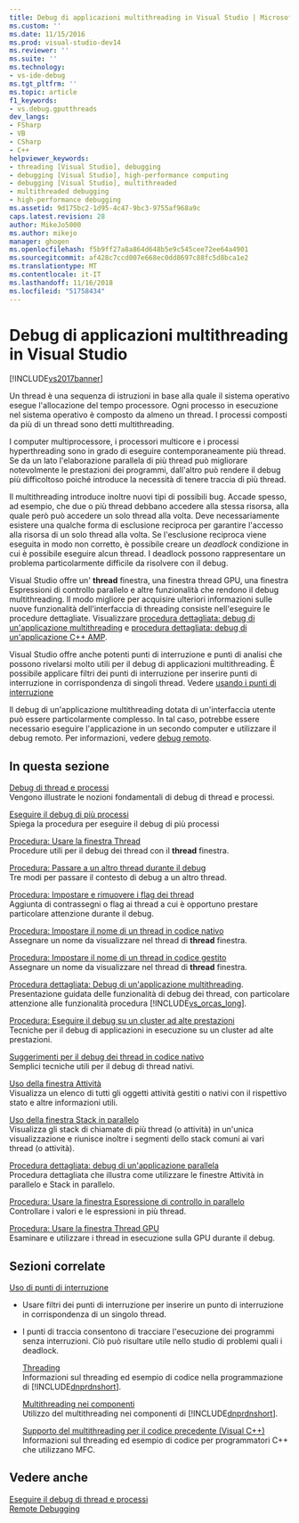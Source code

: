 ```yaml
---
title: Debug di applicazioni multithreading in Visual Studio | Microsoft Docs
ms.custom: ''
ms.date: 11/15/2016
ms.prod: visual-studio-dev14
ms.reviewer: ''
ms.suite: ''
ms.technology:
- vs-ide-debug
ms.tgt_pltfrm: ''
ms.topic: article
f1_keywords:
- vs.debug.gputthreads
dev_langs:
- FSharp
- VB
- CSharp
- C++
helpviewer_keywords:
- threading [Visual Studio], debugging
- debugging [Visual Studio], high-performance computing
- debugging [Visual Studio], multithreaded
- multithreaded debugging
- high-performance debugging
ms.assetid: 9d175bc2-1d95-4c47-9bc3-9755af968a9c
caps.latest.revision: 28
author: MikeJo5000
ms.author: mikejo
manager: ghogen
ms.openlocfilehash: f5b9ff27a8a864d648b5e9c545cee72ee64a4901
ms.sourcegitcommit: af428c7ccd007e668ec0dd8697c88fc5d8bca1e2
ms.translationtype: MT
ms.contentlocale: it-IT
ms.lasthandoff: 11/16/2018
ms.locfileid: "51758434"
---
```

# <a name="debug-multithreaded-applications-in-visual-studio"></a>Debug di applicazioni multithreading in Visual Studio
[!INCLUDE[vs2017banner](../includes/vs2017banner.md)]

Un thread è una sequenza di istruzioni in base alla quale il sistema operativo esegue l'allocazione del tempo processore. Ogni processo in esecuzione nel sistema operativo è composto da almeno un thread. I processi composti da più di un thread sono detti multithreading.  
  
 I computer multiprocessore, i processori multicore e i processi hyperthreading sono in grado di eseguire contemporaneamente più thread. Se da un lato l'elaborazione parallela di più thread può migliorare notevolmente le prestazioni dei programmi, dall'altro può rendere il debug più difficoltoso poiché introduce la necessità di tenere traccia di più thread.  
  
 Il multithreading introduce inoltre nuovi tipi di possibili bug. Accade spesso, ad esempio, che due o più thread debbano accedere alla stessa risorsa, alla quale però può accedere un solo thread alla volta. Deve necessariamente esistere una qualche forma di esclusione reciproca per garantire l'accesso alla risorsa di un solo thread alla volta. Se l'esclusione reciproca viene eseguita in modo non corretto, è possibile creare un *deadlock* condizione in cui è possibile eseguire alcun thread. I deadlock possono rappresentare un problema particolarmente difficile da risolvere con il debug.  
  
 Visual Studio offre un' **thread** finestra, una finestra thread GPU, una finestra Espressioni di controllo parallelo e altre funzionalità che rendono il debug multithreading. Il modo migliore per acquisire ulteriori informazioni sulle nuove funzionalità dell'interfaccia di threading consiste nell'eseguire le procedure dettagliate. Visualizzare [procedura dettagliata: debug di un'applicazione multithreading](../debugger/walkthrough-debugging-a-multithreaded-application.md) e [procedura dettagliata: debug di un'applicazione C++ AMP](http://msdn.microsoft.com/library/40e92ecc-f6ba-411c-960c-b3047b854fb5).  
  
 Visual Studio offre anche potenti punti di interruzione e punti di analisi che possono rivelarsi molto utili per il debug di applicazioni multithreading. È possibile applicare filtri dei punti di interruzione per inserire punti di interruzione in corrispondenza di singoli thread. Vedere [usando i punti di interruzione](../debugger/using-breakpoints.md)  
  
 Il debug di un'applicazione multithreading dotata di un'interfaccia utente può essere particolarmente complesso. In tal caso, potrebbe essere necessario eseguire l'applicazione in un secondo computer e utilizzare il debug remoto. Per informazioni, vedere [debug remoto](../debugger/remote-debugging.md).  
  
## <a name="in-this-section"></a>In questa sezione  
 [Debug di thread e processi](../debugger/debug-threads-and-processes.md)  
 Vengono illustrate le nozioni fondamentali di debug di thread e processi.  
  
 [Eseguire il debug di più processi](../debugger/debug-multiple-processes.md)  
 Spiega la procedura per eseguire il debug di più processi  
  
 [Procedura: Usare la finestra Thread](../debugger/how-to-use-the-threads-window.md)  
 Procedure utili per il debug dei thread con il **thread** finestra.  
  
 [Procedura: Passare a un altro thread durante il debug](../debugger/how-to-switch-to-another-thread-while-debugging.md)  
 Tre modi per passare il contesto di debug a un altro thread.  
  
 [Procedura: Impostare e rimuovere i flag dei thread](../debugger/how-to-flag-and-unflag-threads.md)  
 Aggiunta di contrassegni o flag ai thread a cui è opportuno prestare particolare attenzione durante il debug.  
  
 [Procedura: Impostare il nome di un thread in codice nativo](../debugger/how-to-set-a-thread-name-in-native-code.md)  
 Assegnare un nome da visualizzare nel thread di **thread** finestra.  
  
 [Procedura: Impostare il nome di un thread in codice gestito](../debugger/how-to-set-a-thread-name-in-managed-code.md)  
 Assegnare un nome da visualizzare nel thread di **thread** finestra.  
  
 [Procedura dettagliata: Debug di un'applicazione multithreading](../debugger/walkthrough-debugging-a-multithreaded-application.md).  
 Presentazione guidata delle funzionalità di debug dei thread, con particolare attenzione alle funzionalità procedura [!INCLUDE[vs_orcas_long](../includes/vs-orcas-long-md.md)].  
  
 [Procedura: Eseguire il debug su un cluster ad alte prestazioni](../debugger/how-to-debug-on-a-high-performance-cluster.md)  
 Tecniche per il debug di applicazioni in esecuzione su un cluster ad alte prestazioni.  
  
 [Suggerimenti per il debug dei thread in codice nativo](../debugger/tips-for-debugging-threads-in-native-code.md)  
 Semplici tecniche utili per il debug di thread nativi.  
  
 [Uso della finestra Attività](../debugger/using-the-tasks-window.md)  
 Visualizza un elenco di tutti gli oggetti attività gestiti o nativi con il rispettivo stato e altre informazioni utili.  
  
 [Uso della finestra Stack in parallelo](../debugger/using-the-parallel-stacks-window.md)  
 Visualizza gli stack di chiamate di più thread (o attività) in un'unica visualizzazione e riunisce inoltre i segmenti dello stack comuni ai vari thread (o attività).  
  
 [Procedura dettagliata: debug di un'applicazione parallela](../debugger/walkthrough-debugging-a-parallel-application.md)  
 Procedura dettagliata che illustra come utilizzare le finestre Attività in parallelo e Stack in parallelo.  
  
 [Procedura: Usare la finestra Espressione di controllo in parallelo](../debugger/how-to-use-the-parallel-watch-window.md)  
 Controllare i valori e le espressioni in più thread.  
  
 [Procedura: Usare la finestra Thread GPU](../debugger/how-to-use-the-gpu-threads-window.md)  
 Esaminare e utilizzare i thread in esecuzione sulla GPU durante il debug.  
  
## <a name="related-sections"></a>Sezioni correlate  
 [Uso di punti di interruzione](../debugger/using-breakpoints.md)  
 -   Usare filtri dei punti di interruzione per inserire un punto di interruzione in corrispondenza di un singolo thread.  
  
- I punti di traccia consentono di tracciare l'esecuzione dei programmi senza interruzioni. Ciò può risultare utile nello studio di problemi quali i deadlock.  
  
  [Threading](http://msdn.microsoft.com/library/7b46a7d9-c6f1-46d1-a947-ae97471bba87)  
  Informazioni sul threading ed esempio di codice nella programmazione di [!INCLUDE[dnprdnshort](../includes/dnprdnshort-md.md)].  
  
  [Multithreading nei componenti](http://msdn.microsoft.com/library/2fc31e68-fb71-4544-b654-0ce720478779)  
  Utilizzo del multithreading nei componenti di [!INCLUDE[dnprdnshort](../includes/dnprdnshort-md.md)].  
  
  [Supporto del multithreading per il codice precedente (Visual C++)](http://msdn.microsoft.com/library/24425b1f-5031-4c6b-aac7-017115a40e7c)  
  Informazioni sul threading ed esempio di codice per programmatori C++ che utilizzano MFC.  
  
## <a name="see-also"></a>Vedere anche  
 [Eseguire il debug di thread e processi](../debugger/debug-threads-and-processes.md)   
 [Remote Debugging](../debugger/remote-debugging.md)



